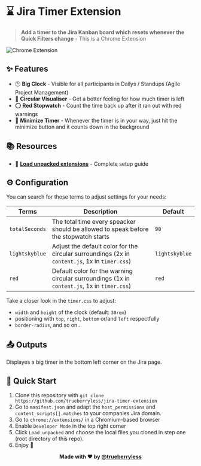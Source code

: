 # ⌛ Jira Timer Extension

> **Add a timer to the Jira Kanban board which resets whenever the Quick Filters change** - This is a Chrome Extension

![Chrome Extension](https://img.shields.io/badge/Chrome-Extension-green?logo=googlechrome&logoColor=green)

## ✨ Features

- 🕒 **Big Clock** - Visible for all participants in Dailys / Standups (Agile Project Management)
- 🔵 **Circular Visualiser** - Get a better feeling for how much timer is left
- ⭕ **Red Stopwatch** - Count the time back up after it ran out with red warnings
- 🤏 **Minimize Timer** - Whenever the timer is in your way, just hit the minimize button and it counts down in the background

## 📚 Resources

- 📖 [**Load unpacked extensions**](https://developer.chrome.com/docs/extensions/get-started/tutorial/hello-world#load-unpacked) - Complete setup guide

## ⚙️ Configuration

You can search for those terms to adjust settings for your needs:

| Terms          | Description                                                                                    | Default        |
| -------------- | ---------------------------------------------------------------------------------------------- | -------------- |
| `totalSeconds` | The total time every speacker should be allowed to speak before the stopwatch starts           | `90`           |
| `lightskyblue` | Adjust the default color for the circular surroundings (2x in `content.js`, 1x in `timer.css`) | `lightskyblue` |
| `red`          | Default color for the warning circular surroundings (1x in `content.js`, 1x in `timer.css`)    | `red`          |

Take a closer look in the `timer.css` to adjust:

- `width` and `height` of the clock (default: `30rem`)
- positioning with `top`, `right`, `bottom` or/and `left` respectfully
- `border-radius`, and so on...

## 📤 Outputs

Displayes a big timer in the bottom left corner on the Jira page.

## 🚀 Quick Start

1. Clone this repository with `git clone https://github.com/trueberryless/jira-timer-extension`
2. Go to `manifest.json` and adapt the `host_permissions` and `content_scripts[].matches` to your companies Jira domain.
3. Go to `chrome://extensions/` in a Chromium-based browser
4. Enable `Developer Mode` in the top right corner
5. Click `Load unpacked` and choose the local files you cloned in step one (root directory of this repo).
6. Enjoy 🥳

<div align="center">

**Made with ❤️ by [@trueberryless](https://trueberryless.org)**

</div>
